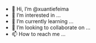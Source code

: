 - 👋 Hi, I’m @xuantiefeima
- 👀 I’m interested in ...
- 🌱 I’m currently learning ...
- 💞️ I’m looking to collaborate on ...
- 📫 How to reach me ...

<!---
xuantiefeima/xuantiefeima is a ✨ special ✨ repository because its `README.md` (this file) appears on your GitHub profile.
You can click the Preview link to take a look at your changes.
--->
